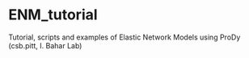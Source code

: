 # ENM_tutorial
Tutorial, scripts and examples of Elastic Network Models using ProDy (csb.pitt, I. Bahar Lab)

